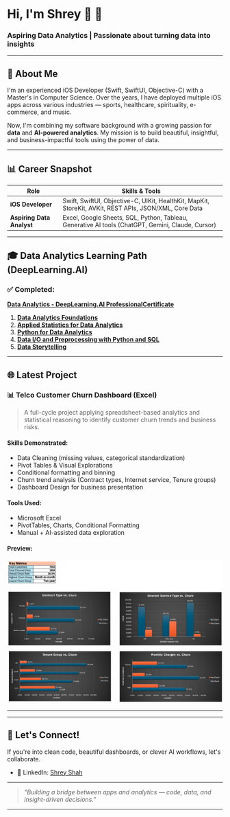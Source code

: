 # Hi, I'm Shrey 👋 🤖

### Aspiring Data Analytics | Passionate about turning data into insights

---

## 🚀 About Me

I'm an experienced iOS Developer (Swift, SwiftUI, Objective-C) with a Master's in Computer Science. Over the years, I have deployed multiple iOS apps across various industries — sports, healthcare, spirituality, e-commerce, and music.

Now, I'm combining my software background with a growing passion for **data** and **AI-powered analytics**. My mission is to build beautiful, insightful, and business-impactful tools using the power of data.

---

## 📊 Career Snapshot

| Role                      | Skills & Tools                                                                                                  |
| ------------------------- | --------------------------------------------------------------------------------------------------------------- |
| **iOS Developer**         | Swift, SwiftUI, Objective-C, UIKit, HealthKit, MapKit, StoreKit, AVKit, REST APIs, JSON/XML, Core Data          |
| **Aspiring Data Analyst** | Excel, Google Sheets, SQL, Python, Tableau, Generative AI tools (ChatGPT, Gemini, Claude, Cursor) |

---

## 🎓 Data Analytics Learning Path (DeepLearning.AI)

### ✅ Completed:
[**Data Analytics - DeepLearning.AI ProfessionalCertificate**](https://coursera.org/share/2bbf9900342b2f45969fd31cef957fc6)
1. [**Data Analytics Foundations**](https://coursera.org/share/7984ede34ec805e2c634d9ba2fff0165)
2. [**Applied Statistics for Data Analytics**](https://coursera.org/share/7e448c865712c2b61775e5074dcff163)
3. [**Python for Data Analytics**](https://coursera.org/share/a745daf6a8aa1ca8c3b7c1776ce225ad)
4. [**Data I/O and Preprocessing with Python and SQL**](https://coursera.org/share/610401098b42f91b4075af8273e5aaba)
5. [**Data Storytelling**](https://coursera.org/share/91d687d00e623367434cbe79fe4f050e)

---

## 🌐 Latest Project

### 📊 Telco Customer Churn Dashboard (Excel)

> A full-cycle project applying spreadsheet-based analytics and statistical reasoning to identify customer churn trends and business risks.

#### Skills Demonstrated:

* Data Cleaning (missing values, categorical standardization)
* Pivot Tables & Visual Explorations
* Conditional formatting and binning
* Churn trend analysis (Contract types, Internet service, Tenure groups)
* Dashboard Design for business presentation

#### Tools Used:

* Microsoft Excel
* PivotTables, Charts, Conditional Formatting
* Manual + AI-assisted data exploration

#### Preview:

![Dashboard Preview](https://github.com/Shrey10x/telco-customer-churn-dashboard/blob/main/dashboard_preview.png)

<!-- #### Live Repository:

[GitHub Link](#) (https://github.com/Shrey10x/telco-customer-churn-dashboard) -->

---

<!-- ## 📊 Upcoming Projects

* Python-based Churn Prediction (Logistic Regression + Data Viz)
* SQL-powered Customer Segmentation
* AI-Augmented Excel Automation Toolkit -->

---

## 👥 Let's Connect!

If you're into clean code, beautiful dashboards, or clever AI workflows, let's collaborate.


* 👤 LinkedIn: 
 [Shrey Shah](https://www.linkedin.com/in/shreyfeb/)

---

> *"Building a bridge between apps and analytics — code, data, and insight-driven decisions."*

---
